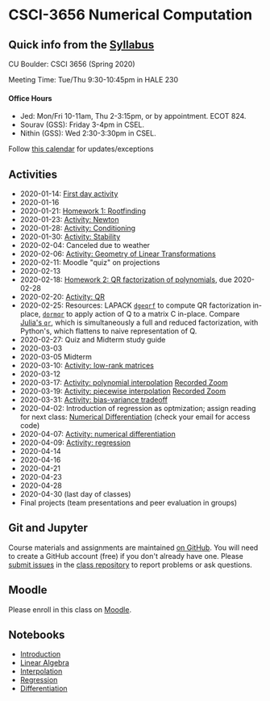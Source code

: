 # CSCI-3656 Numerical Computation

## Quick info from the [Syllabus](Syllabus.md)

CU Boulder: CSCI 3656 (Spring 2020)

Meeting Time: Tue/Thu 9:30-10:45pm in HALE 230

#### Office Hours
* Jed: Mon/Fri 10-11am, Thu 2-3:15pm, or by appointment.  ECOT 824.
* Sourav (GSS): Friday 3-4pm in CSEL.
* Nithin (GSS): Wed 2:30-3:30pm in CSEL.

Follow [this calendar](https://calendar.google.com/calendar/embed?src=2f9tod3nku1e610nno9f0b42ec%40group.calendar.google.com&ctz=America%2FDenver)
for updates/exceptions

## Activities

* 2020-01-14: [First day activity](https://classroom.github.com/a/TH7aGVZp)
* 2020-01-16
* 2020-01-21: [Homework 1: Rootfinding](https://classroom.github.com/a/PncpaPPY)
* 2020-01-23: [Activity: Newton](https://classroom.github.com/a/Mllopi2a)
* 2020-01-28: [Activity: Conditioning](https://classroom.github.com/a/s25NU3NK)
* 2020-01-30: [Activity: Stability](https://classroom.github.com/a/jfr0-rL8)
* 2020-02-04: Canceled due to weather
* 2020-02-06: [Activity: Geometry of Linear Transformations](https://classroom.github.com/a/TYpT2cVK)
* 2020-02-11: Moodle "quiz" on projections
* 2020-02-13
* 2020-02-18: [Homework 2: QR factorization of polynomials](https://classroom.github.com/a/5tD28CoO), due 2020-02-28
* 2020-02-20: [Activity: QR](https://classroom.github.com/a/yxqxO6I4)
* 2020-02-25: Resources: LAPACK
  [`dgeqrf`](http://www.netlib.org/lapack/explore-html/dd/d9a/group__double_g_ecomputational_ga3766ea903391b5cf9008132f7440ec7b.html#ga3766ea903391b5cf9008132f7440ec7b)
  to compute QR factorization in-place,
  [`dormqr`](http://www.netlib.org/lapack/explore-html/da/dba/group__double_o_t_h_e_rcomputational_ga17b0765a8a0e6547bcf933979b38f0b0.html#ga17b0765a8a0e6547bcf933979b38f0b0)
  to apply action of Q to a matrix C in-place. Compare [Julia's
  `qr`](https://docs.julialang.org/en/v1/stdlib/LinearAlgebra/index.html#LinearAlgebra.qr),
  which is simultaneously a full and reduced factorization, with
  Python's, which flattens to naive representation of Q.
* 2020-02-27: Quiz and Midterm study guide
* 2020-03-03
* 2020-03-05 Midterm
* 2020-03-10: [Activity: low-rank matrices](https://classroom.github.com/a/3tcazAPR)
* 2020-03-12
* 2020-03-17: [Activity: polynomial interpolation](https://classroom.github.com/a/irhC2GPw) [Recorded Zoom](https://moodle.cs.colorado.edu/pluginfile.php/215050/mod_label/intro/zoom_0.mp4)
* 2020-03-19: [Activity: piecewise interpolation](https://classroom.github.com/a/6X2SJqLT) [Recorded Zoom](https://moodle.cs.colorado.edu/pluginfile.php/215144/mod_label/intro/zoom_0.mp4)
* 2020-03-31: [Activity: bias-variance tradeoff](https://classroom.github.com/a/_Q_aBs49)
* 2020-04-02: Introduction of regression as optmization; assign reading for next class: [Numerical Differentiation](https://moodle.cs.colorado.edu/mod/lti/launch.php?id=46786) (check your email for access code)
* 2020-04-07: [Activity: numerical differentiation](https://classroom.github.com/a/FqTV2mHY)
* 2020-04-09: [Activity: regression](https://classroom.github.com/a/O16BL_QU)
* 2020-04-14
* 2020-04-16
* 2020-04-21
* 2020-04-23
* 2020-04-28
* 2020-04-30 (last day of classes)
* Final projects (team presentations and peer evaluation in groups)

## Git and Jupyter

Course materials and assignments are maintained
[on GitHub](https://github.com/cu-numcomp).
You will need to create a GitHub account (free) if you don't already
have one.  Please
[submit issues](https://github.com/cu-numcomp/numcomp-class/issues)
in the
[class repository](https://github.com/cu-numcomp/numcomp-class)
to report problems or ask questions.

## Moodle

Please enroll in this class on [Moodle](https://moodle.cs.colorado.edu).

## Notebooks

* [Introduction](Introduction.ipynb)
* [Linear Algebra](LinearAlgebra.ipynb)
* [Interpolation](Interpolation.ipynb)
* [Regression](Regression.ipynb)
* [Differentiation](Differentiation.ipynb)
